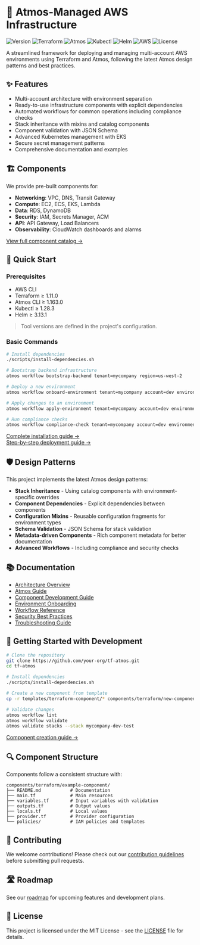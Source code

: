 # 🚀 Atmos-Managed AWS Infrastructure

![Version](https://img.shields.io/badge/version-1.1.0-blue.svg)
![Terraform](https://img.shields.io/badge/terraform-%3E%3D1.11.0-623CE4.svg)
![Atmos](https://img.shields.io/badge/atmos-%3E%3D1.163.0-16A394.svg)
![Kubectl](https://img.shields.io/badge/kubectl-%3E%3D1.28.3-326CE5.svg)
![Helm](https://img.shields.io/badge/helm-%3E%3D3.13.1-0F1689.svg)
![AWS](https://img.shields.io/badge/AWS-%23FF9900.svg?style=flat&logo=amazon-aws&logoColor=white)
![License](https://img.shields.io/badge/license-MIT-green.svg)

A streamlined framework for deploying and managing multi-account AWS environments using Terraform and Atmos, following the latest Atmos design patterns and best practices.

## ✨ Features

- Multi-account architecture with environment separation
- Ready-to-use infrastructure components with explicit dependencies
- Automated workflows for common operations including compliance checks
- Stack inheritance with mixins and catalog components
- Component validation with JSON Schema
- Advanced Kubernetes management with EKS
- Secure secret management patterns
- Comprehensive documentation and examples

## 🏗️ Components

We provide pre-built components for:

- **Networking**: VPC, DNS, Transit Gateway
- **Compute**: EC2, ECS, EKS, Lambda
- **Data**: RDS, DynamoDB
- **Security**: IAM, Secrets Manager, ACM
- **API**: API Gateway, Load Balancers
- **Observability**: CloudWatch dashboards and alarms

[View full component catalog →](docs/terraform-component-catalog.md)

## 🚦 Quick Start

### Prerequisites

- AWS CLI
- Terraform ≥ 1.11.0
- Atmos CLI ≥ 1.163.0
- Kubectl ≥ 1.28.3
- Helm ≥ 3.13.1

> Tool versions are defined in the project's configuration.

### Basic Commands

```bash
# Install dependencies
./scripts/install-dependencies.sh

# Bootstrap backend infrastructure
atmos workflow bootstrap-backend tenant=mycompany region=us-west-2

# Deploy a new environment
atmos workflow onboard-environment tenant=mycompany account=dev environment=test vpc_cidr=10.1.0.0/16

# Apply changes to an environment
atmos workflow apply-environment tenant=mycompany account=dev environment=test

# Run compliance checks
atmos workflow compliance-check tenant=mycompany account=dev environment=test
```

[Complete installation guide →](docs/installation.md)  
[Step-by-step deployment guide →](docs/deployment.md)

## 🛡️ Design Patterns

This project implements the latest Atmos design patterns:

- **Stack Inheritance** - Using catalog components with environment-specific overrides
- **Component Dependencies** - Explicit dependencies between components
- **Configuration Mixins** - Reusable configuration fragments for environment types
- **Schema Validation** - JSON Schema for stack validation
- **Metadata-driven Components** - Rich component metadata for better documentation
- **Advanced Workflows** - Including compliance and security checks

## 📚 Documentation

- [Architecture Overview](docs/architecture.md)
- [Atmos Guide](docs/atmos-guide.md)
- [Component Development Guide](docs/terraform-development-guide.md)
- [Environment Onboarding](docs/environment-onboarding.md)
- [Workflow Reference](docs/workflows.md)
- [Security Best Practices](docs/security-best-practices-guide.md)
- [Troubleshooting Guide](docs/troubleshooting-guide.md)

## 🌱 Getting Started with Development

```bash
# Clone the repository
git clone https://github.com/your-org/tf-atmos.git
cd tf-atmos

# Install dependencies
./scripts/install-dependencies.sh

# Create a new component from template
cp -r templates/terraform-component/* components/terraform/new-component/

# Validate changes
atmos workflow lint
atmos workflow validate
atmos validate stacks --stack mycompany-dev-test
```

[Component creation guide →](docs/terraform-component-creation-guide.md)

## 🔍 Component Structure

Components follow a consistent structure with:

```
components/terraform/example-component/
├── README.md           # Documentation
├── main.tf             # Main resources
├── variables.tf        # Input variables with validation
├── outputs.tf          # Output values
├── locals.tf           # Local values
├── provider.tf         # Provider configuration
└── policies/           # IAM policies and templates
```

## 🤝 Contributing

We welcome contributions! Please check out our [contribution guidelines](docs/CONTRIBUTING.md) before submitting pull requests.

## 🛣️ Roadmap

See our [roadmap](docs/project-roadmap.md) for upcoming features and development plans.

## 📄 License

This project is licensed under the MIT License - see the [LICENSE](LICENSE) file for details.